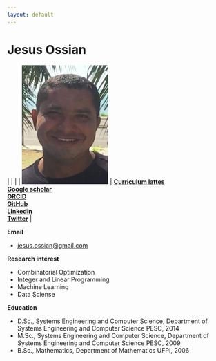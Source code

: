```yaml
---
layout: default
---
```


# Jesus Ossian

| | |
| <img src="/assets/images/jossian.png" width="200" height="275"> | [**Curriculum lattes**](http://buscatextual.cnpq.br/buscatextual/visualizacv.do?metodo=apresentar&id=K4746404A5) <br> [**Google scholar**](https://scholar.google.com.br/citations?user=QJoIO_cAAAAJ&hl=pt-BR) <br> [**ORCID**](https://orcid.org/0000-0003-4475-2290) <br> [**GitHub**](https://github.com/jesusossian) <br> [**Linkedin**](https://www.linkedin.com/in/jesus-ossian/) <br> [**Twitter**](https://twitter.com/jesusossian) |

**Email**
- jesus.ossian@gmail.com

**Research interest**
- Combinatorial Optimization
- Integer and Linear Programming
- Machine Learning
- Data Sciense

**Education**
- D.Sc., Systems Engineering and Computer Science, Department of Systems Engineering and Computer Science PESC, 2014
- M.Sc., Systems Engineering and Computer Science, Department of Systems Engineering and Computer Science PESC, 2009
- B.Sc., Mathematics, Department of Mathematics UFPI, 2006

